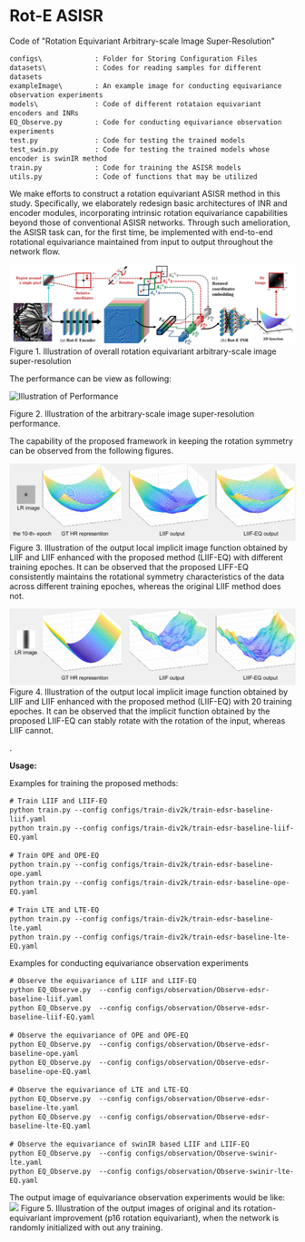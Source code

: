 # Rot-E ASISR
Code of "Rotation Equivariant Arbitrary-scale Image Super-Resolution"  

    configs\             : Folder for Storing Configuration Files
    datasets\            : Codes for reading samples for different datasets
    exampleImage\        : An example image for conducting equivariance observation experiments
    models\              : Code of different rotataion equivariant encoders and INRs
    EQ_Observe.py        : Code for conducting equivariance observation experiments
    test.py              : Code for testing the trained models 
    test_swin.py         : Code for testing the trained models whose encoder is swinIR method 
    train.py             : Code for training the ASISR models
    utils.py             : Code of functions that may be utilized
    
    
We make efforts to construct a rotation equivariant ASISR method in this study. Specifically, we elaborately redesign basic architectures of INR and encoder modules, incorporating intrinsic rotation equivariance capabilities beyond those of conventional ASISR networks. Through such amelioration, the ASISR task can, for the first time, be implemented with end-to-end rotational equivariance maintained from input to output throughout the network flow.

![Illustration of EQ-ASISR](https://github.com/XieQi2015/ImageFolder/blob/master/EQ-ASISR/Fig2.png)
Figure 1. Illustration of overall rotation equivariant arbitrary-scale image super-resolution

The performance can be view as following:

![Illustration of Performance](https://github.com/XieQi2015/ImageFolder/blob/master/EQ-ASISR/all.gif#pic_center)

Figure 2. Illustration of the arbitrary-scale image super-resolution performance.

The capability of the proposed framework in keeping the rotation symmetry can be observed from the following figures. 

![Illustration of EQ LIIF](https://github.com/XieQi2015/ImageFolder/blob/master/EQ-ASISR/Liif_2_iteration.gif)
Figure 3. Illustration of the output local implicit image function obtained by LIIF and LIIF enhanced with the proposed method (LIIF-EQ) with different training epoches. It can be observed that the proposed LIFF-EQ consistently maintains the rotational symmetry characteristics of the data across different training epoches, whereas the original LIIF method does not.

![Illustration of EQ LIIF](https://github.com/XieQi2015/ImageFolder/blob/master/EQ-ASISR/Liif_rotaion.gif)
Figure 4. Illustration of the output local implicit image function obtained by LIIF and LIIF enhanced with the proposed method (LIIF-EQ) with 20 training epoches. It can be observed that the implicit function obtained by the proposed LIIF-EQ can stably rotate with the rotation of the input, whereas LIIF cannot.



.

**Usage:**    

Examples for training the proposed methods:

    # Train LIIF and LIIF-EQ
    python train.py --config configs/train-div2k/train-edsr-baseline-liif.yaml
    python train.py --config configs/train-div2k/train-edsr-baseline-liif-EQ.yaml

    # Train OPE and OPE-EQ
    python train.py --config configs/train-div2k/train-edsr-baseline-ope.yaml
    python train.py --config configs/train-div2k/train-edsr-baseline-ope-EQ.yaml

    # Train LTE and LTE-EQ
    python train.py --config configs/train-div2k/train-edsr-baseline-lte.yaml
    python train.py --config configs/train-div2k/train-edsr-baseline-lte-EQ.yaml

Examples for conducting equivariance observation experiments

    # Observe the equivariance of LIIF and LIIF-EQ
    python EQ_Observe.py  --config configs/observation/Observe-edsr-baseline-liif.yaml
    python EQ_Observe.py  --config configs/observation/Observe-edsr-baseline-liif-EQ.yaml

    # Observe the equivariance of OPE and OPE-EQ
    python EQ_Observe.py  --config configs/observation/Observe-edsr-baseline-ope.yaml
    python EQ_Observe.py  --config configs/observation/Observe-edsr-baseline-ope-EQ.yaml

    # Observe the equivariance of LTE and LTE-EQ
    python EQ_Observe.py  --config configs/observation/Observe-edsr-baseline-lte.yaml
    python EQ_Observe.py  --config configs/observation/Observe-edsr-baseline-lte-EQ.yaml

    # Observe the equivariance of swinIR based LIIF and LIIF-EQ
    python EQ_Observe.py  --config configs/observation/Observe-swinir-lte.yaml
    python EQ_Observe.py  --config configs/observation/Observe-swinir-lte-EQ.yaml

The output image of equivariance observation experiments would be like:
<img src="https://github.com/XieQi2015/ImageFolder/blob/master/EQ-ASISR/EqExample_lte.png">
Figure 5. Illustration of the output images of original and its rotation-equivariant improvement (p16 rotation equivariant), when the network is randomly initialized with out any training.

    
